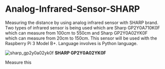 # Analog-Infrared-Sensor-SHARP
Measuring the distance by using analog infrared sensor with SHARP brand. Two types of infrared sensor is being used which are Sharp GP2Y0A710K0F which can measure from 100cm to 550cm and  Sharp GP2Y0A02YK0F which can measure from 20cm to 150cm. This sensor will be used with the Raspberry Pi 3 Model B+. Language involves is Python language.

![sharp_gp2y0a02yk0f](https://user-images.githubusercontent.com/54172575/63335910-c9266180-c370-11e9-8ed4-ffd122402ad4.jpg)
**SHARP GP2Y0A02YK0F**

Measure this
